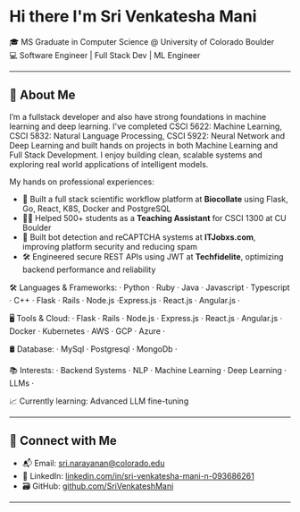 # Hi there I'm Sri Venkatesha Mani

🎓 MS Graduate in Computer Science @ University of Colorado Boulder  
💻 Software Engineer | Full Stack Dev | ML Engineer  

---

## 🚀 About Me

I’m a fullstack developer and also have strong foundations in machine learning and deep learning. I've completed CSCI 5622: Machine Learning, CSCI 5832: Natural Language Processing, CSCI 5922: Neural Network and Deep Learning and built hands on projects in both Machine Learning and Full Stack Development. I enjoy building clean, scalable systems and exploring real world applications of intelligent models.

 My hands on professional experiences:
- 🧬 Built a full stack scientific workflow platform at **Biocollate** using Flask, Go, React, K8S, Docker and PostgreSQL
- 🧑‍🏫 Helped 500+ students as a **Teaching Assistant** for CSCI 1300 at CU Boulder 
- 🧠 Built bot detection and reCAPTCHA systems at **ITJobxs.com**, improving platform security and reducing spam
- 🛠️ Engineered secure REST APIs using JWT at **Techfidelite**, optimizing backend performance and reliability 


🛠️ Languages & Frameworks: · Python · Ruby · Java · Javascript · Typescript · C++ · Flask · Rails · Node.js ·Express.js · React.js · Angular.js ·

🖥️ Tools & Cloud: · Flask · Rails · Node.js · Express.js · React.js · Angular.js · Docker · Kubernetes · AWS · GCP · Azure ·

🛢️ Database: · MySql · Postgresql · MongoDb ·

📚 Interests: · Backend Systems · NLP · Machine Learning · Deep Learning · LLMs ·

📈 Currently learning: Advanced LLM fine-tuning 

---

## 🔗 Connect with Me

- 📬 Email: sri.narayanan@colorado.edu  
- 💼 LinkedIn: [linkedin.com/in/sri-venkatesha-mani-n-093686261](https://www.linkedin.com/in/sri-venkatesha-mani-n-093686261/)  
- 🗃️ GitHub: [github.com/SriVenkateshMani](https://github.com/SriVenkateshMani)  

---
